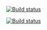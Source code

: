 



[![Build status](https://ci.appveyor.com/api/projects/status/a093idw0l2a5va7f?svg=true)](https://ci.appveyor.com/project/MKutsenkov/postman-echo123)







[![Build status](https://ci.appveyor.com/api/projects/status/a093idw0l2a5va7f/branch/main?svg=true)](https://ci.appveyor.com/project/MKutsenkov/postman-echo123/branch/main)
